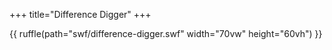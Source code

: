 
+++
title="Difference Digger"
+++

{{ ruffle(path="swf/difference-digger.swf" width="70vw" height="60vh") }}
